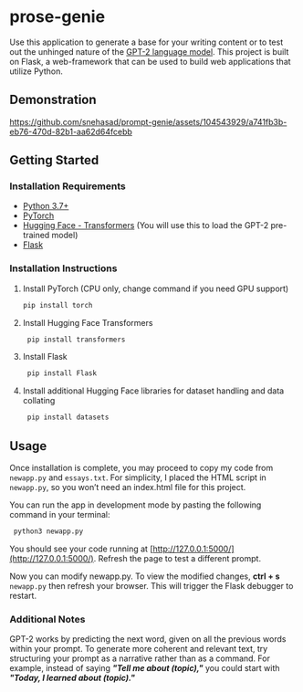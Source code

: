 # prose-genie
Use this application to generate a base for your writing content or to test out the unhinged nature of the [GPT-2 language model](https://openai.com/index/better-language-models/). This project is built on Flask, a web-framework that can be used to build web applications that utilize Python. 

## Demonstration

https://github.com/snehasad/prompt-genie/assets/104543929/a741fb3b-eb76-470d-82b1-aa62d64fcebb
## Getting Started
### Installation Requirements
  * [Python 3.7+](https://www.python.org/)
  * [PyTorch](https://pytorch.org/)
  * [Hugging Face - Transformers](https://huggingface.co/docs/transformers/en/index) (You will use this to load the GPT-2 pre-trained model)
  * [Flask](https://flask.palletsprojects.com/en/3.0.x/)

### Installation Instructions
  1. Install PyTorch (CPU only, change command if you need GPU support)
        ```sh
      pip install torch
      ```
  2. Install Hugging Face Transformers
     ```sh
      pip install transformers
      ```
  3. Install Flask
     ```sh
      pip install Flask
      ```
  4. Install additional Hugging Face libraries for dataset handling and data collating
     ```sh
      pip install datasets
      ```
## Usage
Once installation is complete, you may proceed to copy my code from `newapp.py` and `essays.txt`. For simplicity, I placed the HTML script in `newapp.py`, so you won’t need an index.html file for this project. 

You can run the app in development mode by pasting the following command in your terminal:
```sh
 python3 newapp.py
```

You should see your code running at [http://127.0.0.1:5000/](http://127.0.0.1:5000/). Refresh the page to test a different prompt.

Now you can modify newapp.py. To view the modified changes, **ctrl + s** `newapp.py` then refresh your browser. This will trigger the Flask debugger to restart.
### Additional Notes  
GPT-2 works by predicting the next word, given on all the previous words within your prompt. To generate more coherent and relevant text, try structuring your prompt as a narrative rather than as a command. For example, instead of saying ***"Tell me about (topic),"*** you could start with ***"Today, I learned about (topic)."*** 
      
